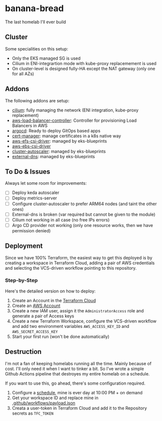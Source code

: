 # banana-bread

The last homelab I'll ever build

## Cluster

Some specialities on this setup:

- Only the EKS managed SG is used
- Cilium in ENI-integrartion mode with kube-proxy replacemement is used
- On cluster-level is designed fully-HA except the NAT gateway (only one for all AZs)

## Addons

The following addons are setup:

- [cilium](https://cilium.io): fully managing the network (ENI integration, kube-proxy replacement)
- [aws-load-balancer-controller](https://kubernetes-sigs.github.io/aws-load-balancer-controller/v2.4/): Controller for provisioning Load Balancers in AWS
- [argocd](https://argoproj.github.io/cd): Ready to deploy GitOps based apps
- [cert-manager](https://cert-manager.io/): manage certificates in a k8s native way
- [aws-efs-csi-driver](https://aws-ia.github.io/terraform-aws-eks-blueprints/main/add-ons/aws-efs-csi-driver/): managed by eks-blueprints
- [aws-ebs-csi-driver]()
- [cluster-autoscaler](https://aws-ia.github.io/terraform-aws-eks-blueprints/main/add-ons/aws-efs-csi-driver/): managed by eks-blueprints
- [external-dns](https://aws-ia.github.io/terraform-aws-eks-blueprints/main/add-ons/external-dns/): managed by eks-blueprints

## To Do & Issues

Always let some room for improvements:

- [ ] Deploy keda autoscaler
- [ ] Deploy metrics-server
- [ ] Configure cluster-autoscaler to prefer ARM64 nodes (and taint the other ones)
- [ ] External-dns is broken (var required but cannot be given to the module)
- [ ] Cilium not working in all case (no free IPs errors)
- [ ] Argo CD provider not working (only one resource works, then we have permission denied)

## Deployment

Since we have 100% Terraform, the easiest way to get this deployed is by creating a workspace in Terraform Cloud, adding a pair of AWS credentials and selecting the VCS-driven workflow pointing to this repository.

### Step-by-Step

Here's the detailed version on how to deploy:

1. Create an Account in the [Terraform Cloud](https://app.terraform.io)
2. Create an [AWS Account](https://aws.amazon.com)
3. Create a new IAM user, assign it the `AdministratorAccess` role and generate a pair of Access keys
4. Create a new Terraform Workspace, configure the VCS-driven workflow and add two environment variables `AWS_ACCESS_KEY_ID` and `AWS_SECRET_ACCESS_KEY`
5. Start your first run (won't be done automatically)

## Destruction

I'm not a fan of keeping homelabs running all the time. Mainly because of cost. I'll only need it when I want to tinker a bit. So I've wrote a simple Github Actions pipeline that destroyes my entire homelab on a schedule.

If you want to use this, go ahead, there's some configuration required.

1. Configure a [schedule](./.github/workflows/destroy.yml), mine is ever day at 10:00 PM + on demand
2. Get your workspace ID and replace mine in [.github/workflows/payload.json](./.github/workflows/payload.json)
3. Creata a user-token in Terraform Cloud and add it to the Repository secrets as `TFC_TOKEN`
